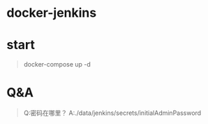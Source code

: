 # docker-jenkins
# start
> docker-compose up -d

# Q&A
> Q:密码在哪里？
> A:./data/jenkins/secrets/initialAdminPassword
